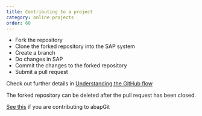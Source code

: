 ```yaml
---
title: Contributing to a project
category: online projects
order: 60
---
```


* Fork the repository
* Clone the forked repository into the SAP system
* Create a branch
* Do changes in SAP
* Commit the changes to the forked repository
* Submit a pull request

Check out further details in [Understanding the GitHub flow](https://guides.github.com/introduction/flow/)

The forked repository can be deleted after the pull request has been closed.

[See this](development/contributing.html) if you are contributing to abapGit
